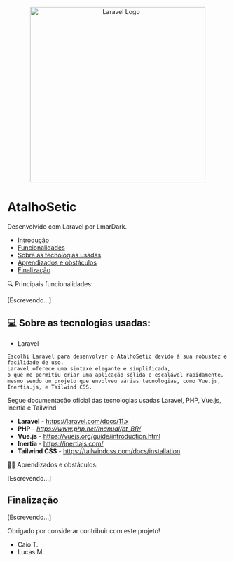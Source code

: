 <p align="center"><a href="https://laravel.com" target="_blank"><img src="https://raw.githubusercontent.com/laravel/art/master/logo-lockup/5%20SVG/2%20CMYK/1%20Full%20Color/laravel-logolockup-cmyk-red.svg" width="400" alt="Laravel Logo"></a></p>

# AtalhoSetic

Desenvolvido com Laravel por LmarDark.

- [Introdução](#)
- [Funcionalidades](#)
- [Sobre as tecnologias usadas](#)
- [Aprendizados e obstáculos](#)
- [Finalização](#)

🔍 Principais funcionalidades:

[Escrevendo...]

## 💻 Sobre as tecnologias usadas:

- Laravel
```
Escolhi Laravel para desenvolver o AtalhoSetic devido à sua robustez e facilidade de uso.
Laravel oferece uma sintaxe elegante e simplificada,
o que me permitiu criar uma aplicação sólida e escalável rapidamente,
mesmo sendo um projeto que envolveu várias tecnologias, como Vue.js, Inertia.js, e Tailwind CSS.
```

Segue documentação oficial das tecnologias usadas Laravel, PHP, Vue.js, Inertia e Tailwind

- **Laravel** - https://laravel.com/docs/11.x
- **PHP** - *https://www.php.net/manual/pt_BR/*
- **Vue.js** - https://vuejs.org/guide/introduction.html
- **Inertia** - https://inertiajs.com/
- **Tailwind CSS** - https://tailwindcss.com/docs/installation

👨‍💻 Aprendizados e obstáculos:

[Escrevendo...]

## Finalização

[Escrevendo...]

Obrigado por considerar contribuir com este projeto!
- Caio T.
- Lucas M.

 
